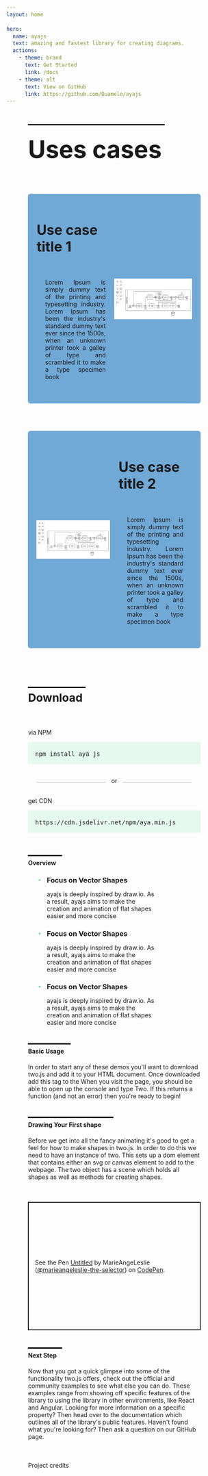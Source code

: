 ```yaml
---
layout: home

hero:
  name: ayajs
  text: amazing and fastest library for creating diagrams.
  actions:
    - theme: brand
      text: Get Started
      link: /docs
    - theme: alt
      text: View on GitHub
      link: https://github.com/Duamelo/ayajs
---
```

<style scoped>

.main-block{
    height:100px;
    width:80%;
    margin:50px auto;
   /*background:grey;*/
}
.para-with-line-above-download{
    position:relative;
    max-width:135px;
    font-size:26px;
    font-weight:bold;
    margin-top:100px;
}
.para-with-line-above-overview{
  position:relative;
    max-width:80px;
    margin-bottom:20px;
    font-weight:bold;
}

.para-with-line-above-basic-usage{
 position:relative;
    max-width:100px;
    margin-bottom:20px;
    font-weight:bold;
}

.para-with-line-above-drawing-first-shape{
 position:relative;
    max-width:200px;
    margin-bottom:20px;
    font-weight:bold;
}

.para-with-line-above-next-step{
 position:relative;
    max-width:80px;
    margin-bottom:20px;
    font-weight:bold;
}
.para-with-line-above-uses-cases{
  padding-top:15px;
    position:relative;
    max-width:320px;
    margin-bottom:70px;
    font-weight:bold;
    font-size:56px;

}

.para-with-line-above-download::before,
.para-with-line-above-overview:before,
.para-with-line-above-basic-usage::before,
.para-with-line-above-drawing-first-shape::before,
.para-with-line-above-next-step::before,
.para-with-line-above-uses-cases::before{
    content:'';
    position:absolute;
    height: 3px;
    width:100%;
    background:black;
    top:-10px;
    left:0;
}

.inst{
background:#41DF811F;
width:100%;
padding-top:20px;
}

.divider{
  position:relative;
  display:flex;
  justify-content:center;
  width :100%;
  margin:30px 0px;
}
.divider::before{
   content:'';
    position:absolute;
    height: 1px;
    width:40%;
    background:rgba(0, 0, 0, 0.309);
    top:12px;
    left:5%;
}
.divider::after{
   content:'';
    position:absolute;
    height: 1px;
    width:40%;
    background:rgba(0, 0, 0, 0.309);
    top:12px;
    right:5%;
}

ul{
list-style-type: none;
width:70%;
margin-bottom:50px;
}
ul li::before {
  content: "\2022";
  color: #41df80d7;
  font-weight: bold;
  display: inline-block;
  margin-left:-20px;
  position:absolute;
}
ul li{
  margin-left:20px;
}
ul li h2{
  font-size:16px;
  font-weight:bold;
}
ul .overview-list{
  margin-bottom:20px;
}

.basic-usage-para,
.drawing-para,
.next-step-para
{
  margin-bottom:50px;
}

.big-test{
   margin-bottom:50px;
}

.use-case-block{
  margin-top:30px;
  background:#0065b88e;
  display:flex;
  justify-content:space-around;
  padding:20px;
  border-radius:6px;
}

.use-case-presentation-block,
.right-use-case-presentation-block{
  width:50%;
  display:flex;
  flex-direction:column;
  justify-content:center;
}

.right-use-case-presentation-block{
  padding-left:20px;
}

.live-use-case-presentation{
  width:50%;
}

.use-case-block .use-case-presentation-block .use-case-description,
.use-case-block .right-use-case-presentation-block .use-case-description {
  padding:20px;
  text-align:justify;
}

.use-case-block .use-case-presentation-block .use-case-title,
.use-case-block .right-use-case-presentation-block .right-use-case-title{
  font-size:32px;
}

.live-use-case-presentation{
  display:flex;
  align-items:center;
}

@media(max-width: 688px){
    .use-case-block{
        display:block;
    }
    .live-use-case-presentation{
       width:100%;
    }
    .use-case-presentation-block,
    .right-use-case-presentation-block{
      width:100%;
    }

    .right-use-case-presentation-block{
      margin-top:20px;
  }
}
</style>

<body>

<div class="main-block">

  <p class="para-with-line-above-uses-cases">Uses cases </p>

  <div class="use-case-block">
    <div class="use-case-presentation-block">
      <h1 class="use-case-title"> Use case title 1</h1>
      <p class="use-case-description">
        Lorem Ipsum is simply dummy text of the printing and typesetting industry. Lorem Ipsum has been the industry's standard dummy text ever since the 1500s, when an unknown printer took a galley of type and scrambled it to make a type specimen book
      </p>
    </div>
    <div class="live-use-case-presentation">
      <img src="./images/bpmn-js.gif">
    </div>
  </div>
<br><br>
   <div class="use-case-block">
    <div class="live-use-case-presentation">
      <img src="./images/bpmn-js.gif">
    </div>
     <div class="right-use-case-presentation-block">
      <h1 class="right-use-case-title"> Use case title 2</h1>
      <p class="use-case-description">
        Lorem Ipsum is simply dummy text of the printing and typesetting industry. Lorem Ipsum has been the industry's standard dummy text ever since the 1500s, when an unknown printer took a galley of type and scrambled it to make a type specimen book
      </p>
    </div>
  </div>
  <p class="para-with-line-above-download">Download </p>
  <br>
  <p>via NPM</p>
  <pre class="inst">
  npm install aya js
  </pre>
  <p class="divider">or</p>

  <p> get CDN</p>
  <pre class="inst">
  https://cdn.jsdelivr.net/npm/aya.min.js
  </pre>
  <br><br>
  <p class="para-with-line-above-overview">Overview </p>

  <ul >
    <li class="overview-list">
      <h2>Focus on Vector Shapes</h2>
      <p>ayajs is deeply inspired by draw.io. As a result, ayajs aims to make the creation and animation of flat shapes easier and more concise</p>
    </li>
    <li class="overview-list">
      <h2>Focus on Vector Shapes</h2>
      <p>ayajs is deeply inspired by draw.io. As a result, ayajs aims to make the creation and animation of flat shapes easier and more concise</p>
    </li>
    <li class="overview-list">
      <h2>Focus on Vector Shapes</h2>
      <p>ayajs is deeply inspired by draw.io. As a result, ayajs aims to make the creation and animation of flat shapes easier and more concise</p>
    </li>
  </ul>
  <p class="para-with-line-above-basic-usage">Basic Usage </p>
  <p class="basic-usage-para">In order to start any of these demos you'll want to download two.js and add it to your HTML document. Once downloaded add this tag to the When you visit the page, you should be able to open up the console and type Two. If this returns a function (and not an error) then you're ready to begin!</p>
  <p class="para-with-line-above-drawing-first-shape">Drawing Your First shape </p>
  <p class="drawing-para">Before we get into all the fancy animating it's good to get a feel for how to make shapes in two.js. In order to do this we need to have an instance of two. This sets up a dom element that contains either an svg or canvas element to add to the webpage. The two object has a scene which holds all shapes as well as methods for creating shapes.</p>
<div class="big-test">
<p class="codepen" data-height="300" data-default-tab="html,result" data-slug-hash="WNzpjjB" data-preview="true" data-user="marieangeleslie-the-selector" style="height: 300px; box-sizing: border-box; display: flex; align-items: center; justify-content: center; border: 2px solid; margin: 1em 0; padding: 1em;">
  <span>See the Pen <a href="https://codepen.io/marieangeleslie-the-selector/pen/WNzpjjB">
  Untitled</a> by MarieAngeLeslie (<a href="https://codepen.io/marieangeleslie-the-selector">@marieangeleslie-the-selector</a>)
  on <a href="https://codepen.io">CodePen</a>.</span>
</p>

</div>
   <p class="para-with-line-above-next-step">Next Step</p>
  <p class="next-step-para">Now that you got a quick glimpse into some of the functionality two.js offers, check out the official and community examples to see what else you can do. These examples range from showing off specific features of the library to using the library in other environments, like React and Angular.
Looking for more information on a specific property? Then head over to the documentation which outlines all of the library's public features.
Haven't found what you're looking for? Then ask a question on our GitHub page.</p>
<p class="project-credits-para">Project credits</p>
<br><br>
</div>
</body>
